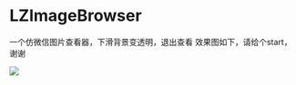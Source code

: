 # LZImageBrowser
一个仿微信图片查看器，下滑背景变透明，退出查看
效果图如下，请给个start，谢谢

![](https://github.com/liangzhen6/LZImageBrowser/blob/master/hello.gif)
